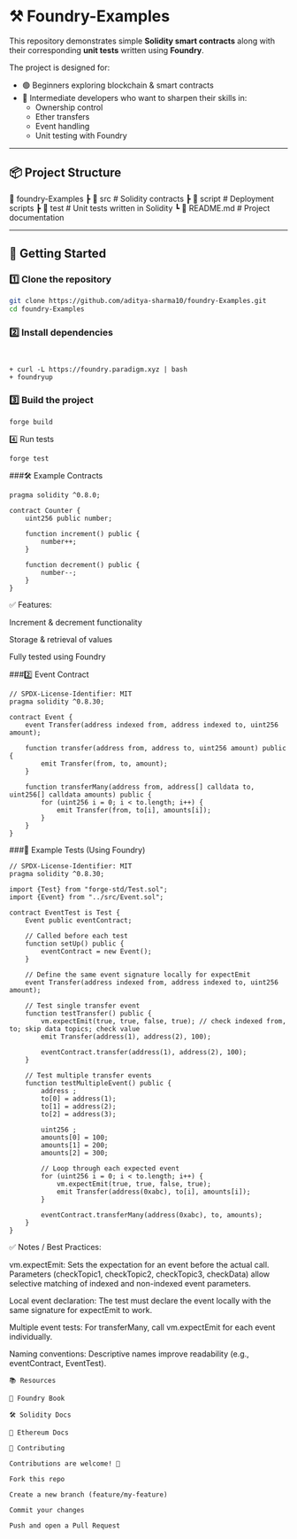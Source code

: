 # ⚒️ Foundry-Examples  

This repository demonstrates simple **Solidity smart contracts** along with their corresponding **unit tests** written using **Foundry**.  

The project is designed for:  
- 🟢 Beginners exploring blockchain & smart contracts  
- 🔵 Intermediate developers who want to sharpen their skills in:  
  - Ownership control  
  - Ether transfers  
  - Event handling  
  - Unit testing with Foundry  

---

## 📦 Project Structure 

📂 foundry-Examples
┣ 📂 src # Solidity contracts
┣ 📂 script # Deployment scripts
┣ 📂 test # Unit tests written in Solidity
┗ 📄 README.md # Project documentation

---

## 🚀 Getting Started  

### 1️⃣ Clone the repository  
```bash
git clone https://github.com/aditya-sharma10/foundry-Examples.git
cd foundry-Examples
```

### 2️⃣ Install dependencies

``` Make sure you have Foundry installed:


+ curl -L https://foundry.paradigm.xyz | bash
+ foundryup
```

### 3️⃣ Build the project
```
forge build
```

4️⃣ Run tests
```
forge test
```

###🛠️ Example Contracts
``` 1️⃣ Counter Contract
pragma solidity ^0.8.0;

contract Counter {
    uint256 public number;

    function increment() public {
        number++;
    }

    function decrement() public {
        number--;
    }
}
```
✅ Features:

Increment & decrement functionality

Storage & retrieval of values

Fully tested using Foundry


###2️⃣ Event Contract
```
// SPDX-License-Identifier: MIT
pragma solidity ^0.8.30;

contract Event {
    event Transfer(address indexed from, address indexed to, uint256 amount);

    function transfer(address from, address to, uint256 amount) public {
        emit Transfer(from, to, amount);
    }

    function transferMany(address from, address[] calldata to, uint256[] calldata amounts) public {
        for (uint256 i = 0; i < to.length; i++) {
            emit Transfer(from, to[i], amounts[i]);
        }
    }
}
```
###🧪 Example Tests (Using Foundry)
```
// SPDX-License-Identifier: MIT
pragma solidity ^0.8.30;

import {Test} from "forge-std/Test.sol";
import {Event} from "../src/Event.sol";

contract EventTest is Test {
    Event public eventContract;

    // Called before each test
    function setUp() public {
        eventContract = new Event();
    }

    // Define the same event signature locally for expectEmit
    event Transfer(address indexed from, address indexed to, uint256 amount);

    // Test single transfer event
    function testTransfer() public {
        vm.expectEmit(true, true, false, true); // check indexed from, to; skip data topics; check value
        emit Transfer(address(1), address(2), 100);

        eventContract.transfer(address(1), address(2), 100);
    }

    // Test multiple transfer events
    function testMultipleEvent() public {
        address ;
        to[0] = address(1);
        to[1] = address(2);
        to[2] = address(3);

        uint256 ;
        amounts[0] = 100;
        amounts[1] = 200;
        amounts[2] = 300;

        // Loop through each expected event
        for (uint256 i = 0; i < to.length; i++) {
            vm.expectEmit(true, true, false, true);
            emit Transfer(address(0xabc), to[i], amounts[i]);
        }

        eventContract.transferMany(address(0xabc), to, amounts);
    }
}
```
✅ Notes / Best Practices:

vm.expectEmit: Sets the expectation for an event before the actual call. Parameters (checkTopic1, checkTopic2, checkTopic3, checkData) allow selective matching of indexed and non-indexed event parameters.

Local event declaration: The test must declare the event locally with the same signature for expectEmit to work.

Multiple event tests: For transferMany, call vm.expectEmit for each event individually.

Naming conventions: Descriptive names improve readability (e.g., eventContract, EventTest).

```
📚 Resources

📖 Foundry Book

🛠 Solidity Docs

🧪 Ethereum Docs

🤝 Contributing

Contributions are welcome! 🎉

Fork this repo

Create a new branch (feature/my-feature)

Commit your changes

Push and open a Pull Request
```


